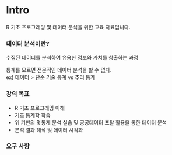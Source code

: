 # Intro

R 기초 프로그래밍 및 데이터 분석을 위한 교육 자료입니다.

### 데이터 분석이란?

수집된 데이터를 분석하여 유용한 정보와 가치를 창출하는 과정  

통계를 모르면 전문적인 데이터 분석을 할 수 없다.  
ex) 데이터 > 단순 기술 통계 vs 추리 통계

### 강의 목표

- R 기초 프로그래밍 이해
- 기초 통계학 학습
- 위 기반의 R 통계 분석 실습 및 공공데이터 포탈 활용을 통한 데이터 분석
- 분석 결과 해석 및 데이터 시각화

### 요구 사항